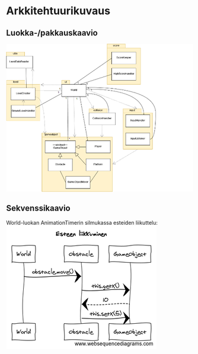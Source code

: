 # Arkkitehtuurikuvaus

## Luokka-/pakkauskaavio
![luokka-pakkauskaavio](https://github.com/magael/otm-harjoitustyo/blob/master/dokumentaatio/luokka-pakkauskaavio.png)

## Sekvenssikaavio
World-luokan AnimationTimerin silmukassa esteiden liikuttelu:</br>
![Esteen liikkuminen](https://github.com/magael/otm-harjoitustyo/blob/master/dokumentaatio/Esteen%20liikkuminen.png)
